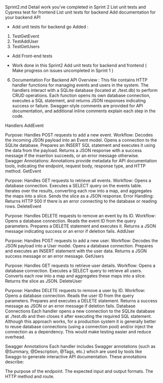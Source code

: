 Sprint2.md
Detail work you've completed in Sprint 2
List unit tests and Cypress test for frontend
List unit tests for backend
Add documentation for your backend API 


- Add unit tests for backend go
Added :
1. TestGetEvent
2. TestAddUser
3. TestGetUsers

- Add Front-end tests

- Work done in this Sprint2
Add unit tests for backend and frontend
( Make progress on issues uncompleted in Sprint 1 )

6. Documentation For Backend API
Overview :
This file contains HTTP handler functions for managing events and users in the system. The handlers interact with a SQLite database (located at ./test.db) to perform CRUD operations. Each function opens its own database connection, executes a SQL statement, and returns JSON responses indicating success or failure. Swagger-style comments are provided for API documentation, and additional inline comments explain each step in the code.

Handlers
AddEvent

Purpose:
Handles POST requests to add a new event.
Workflow:
Decodes the incoming JSON payload into an Event model.
Opens a connection to the SQLite database.
Prepares an INSERT SQL statement and executes it using the data from the payload.
Returns a JSON response with a success message if the insertion succeeds, or an error message otherwise.
Swagger Annotations:
Annotations provide metadata for API documentation tools, indicating the endpoint, request body, response type, and HTTP method.
GetEvent

Purpose:
Handles GET requests to retrieve all events.
Workflow:
Opens a database connection.
Executes a SELECT query on the events table.
Iterates over the results, converting each row into a map, and aggregates the maps into a slice.
Sends the slice as a JSON response.
Error Handling:
Returns HTTP 500 if there is an error connecting to the database or reading rows.
DeleteEvent

Purpose:
Handles DELETE requests to remove an event by its ID.
Workflow:
Opens a database connection.
Reads the event ID from the query parameters.
Prepares a DELETE statement and executes it.
Returns a JSON message indicating success or an error if deletion fails.
AddUser

Purpose:
Handles POST requests to add a new user.
Workflow:
Decodes the JSON payload into a User model.
Opens a database connection.
Prepares and executes an INSERT statement with the user data.
Returns a JSON success message or an error message.
GetUsers

Purpose:
Handles GET requests to retrieve user details.
Workflow:
Opens a database connection.
Executes a SELECT query to retrieve all users.
Converts each row into a map and aggregates these maps into a slice.
Returns the slice as JSON.
DeleteUser

Purpose:
Handles DELETE requests to remove a user by ID.
Workflow:
Opens a database connection.
Reads the user ID from the query parameters.
Prepares and executes a DELETE statement.
Returns a success message as JSON or an error message if deletion fails.
Database Connections
Each handler opens a new connection to the SQLite database at ./test.db and then closes it after executing the required SQL statement. Although this approach works, for a production system it is generally better to reuse database connections (using a connection pool) and/or inject the connection as a dependency. This would make testing easier and reduce overhead.

Swagger Annotations
Each handler includes Swagger annotations (such as @Summary, @Description, @Tags, etc.) which are used by tools like Swaggo to generate interactive API documentation. These annotations describe:

The purpose of the endpoint.
The expected input and output formats.
The HTTP method and route.
